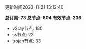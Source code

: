 更新时间2023-11-21 13:12:40

**总订阅: 73**
**总节点: 804**
**有效节点: 236**
- v2ray节点: 180
- ss节点: 23
- trojan节点: 33
